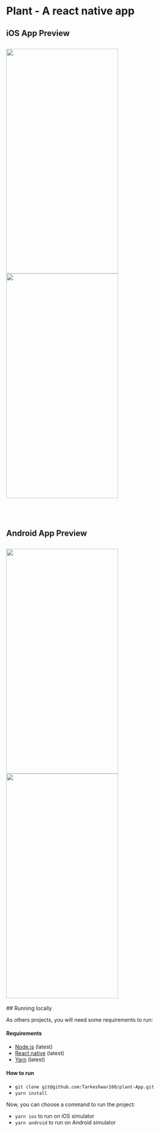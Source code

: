 # Plant - A react native app 

## iOS App Preview
<h2>
<img src="https://i.imgur.com/yFBoA8H.png" width="300" height="600">
<img src="https://i.imgur.com/irUTl3J.png" width="300" height="600">
</h2>

</br></br>
## Android App Preview
<h2>
<img src="https://i.imgur.com/EslPjW5.jpg" width="300" height="600">
<img src="https://i.imgur.com/ltk2fai.jpg" width="300" height="600">
</h2>
<!-- ## Android App Preview
![Android Preview Gif 1](http://i.imgur.com/88ZW3Ls.gif "Android Preview Gif 1")
![Android Preview Gif 2](http://i.imgur.com/DWjd4zM.gif "Android Preview Gif 2")
 -->
<!-- ## Features/Components
- Uses React Native 0.20
- Pull down to Refresh listview
- Pagination listview
- Comment & Sub Comments
- WebView to view source pages
 -->
## Running locally

As others projects, you will need some requirements to run:

#### Requirements

- [Node.js](https://nodejs.org/) (latest)
- [React native](https://reactnative.dev/docs/environment-setup) (latest)
- [Yarn](https://yarnpkg.com/) (latest)

#### How to run

- `git clone git@github.com:Tarkeshwar108/plant-App.git`
- `yarn install`

Now, you can choose a command to run the project:

- `yarn ios` to run on iOS simulator
- `yarn android` to run on Android simulator
<!-- 
## Usage
- [Setting up React Native for Android](https://facebook.github.io/react-native/docs/android-setup.html#content)
- [Running app on Android Device](https://facebook.github.io/react-native/docs/running-on-device-android.html#content)
- [Running app on iOS Device](https://facebook.github.io/react-native/docs/running-on-device-ios.html#content) -->
